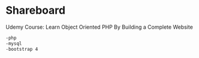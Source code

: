 # Shareboard

Udemy Course: Learn Object Oriented PHP By Building a Complete Website

```bash
-php
-mysql
-bootstrap 4
```



